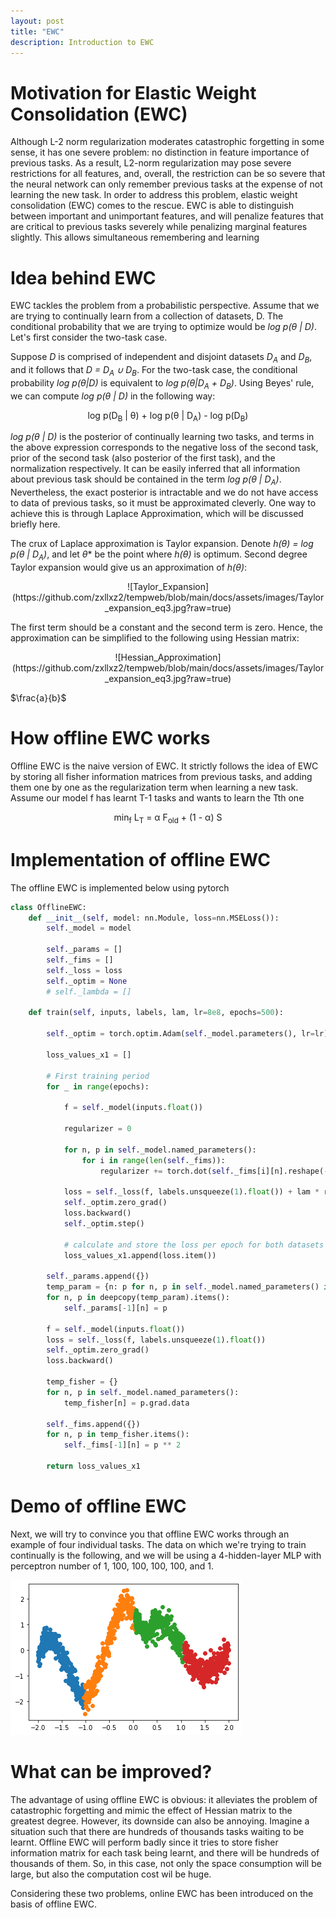 ```yaml
---
layout: post
title: "EWC"
description: Introduction to EWC
---
```




Motivation for Elastic Weight Consolidation (EWC)
============
Although L-2 norm regularization moderates catastrophic forgetting in some sense, it has one severe problem: no distinction in feature importance
of previous tasks. As a result, L2-norm regularization may pose severe restrictions for all features, and, overall, the restriction can be so severe that the
neural network can only remember previous tasks at the expense of not learning the new task. In order to address this problem,
elastic weight consolidation (EWC) comes to the rescue. EWC is able to distinguish between important and unimportant features, and will
penalize features that are critical to previous tasks severely while penalizing marginal features slightly. This allows simultaneous remembering and learning



Idea behind EWC
============

EWC tackles the problem from a probabilistic perspective. Assume that we are trying to continually learn from a collection of datasets, D. The
conditional probability that we are trying to optimize would be *<span>log p(θ | D)</span>*. Let's first consider the two-task case.

Suppose *<span>D</span>* is comprised of independent and disjoint datasets *<span>D<sub>A</sub></span>* and
*<span>D<sub>B</sub></span>*, and it follows that *<span>D = D<sub>A</sub> ∪ D<sub>B</sub></span>*. For the 
two-task case, the conditional probability *<span>log p(θ|D)</span>* is equivalent to *<span>log p(θ|D<sub>A</sub> + D<sub>B</sub>)</span>*.
Using Beyes' rule, we can compute *<span>log p(θ | D)</span>* in the following way:

<p align="center">
    log p(D<sub>B</sub> | θ) + log p(θ | D<sub>A</sub>) - log p(D<sub>B</sub>)
</p>

*<span>log p(θ | D)</span>* is the posterior of continually learning two tasks, and terms in the above expression
corresponds to the negative loss of the second task, prior of the second task (also posterior of the first task),
and the normalization respectively. It can be easily inferred that all information about previous task should be contained
in the term *<span>log p(θ | D<sub>A</sub>)</span>*. Nevertheless, the exact posterior is intractable and 
we do not have access to data of previous tasks, so it must be approximated cleverly. One way to achieve this is through Laplace 
Approximation, which will be discussed briefly here.

The crux of Laplace approximation is Taylor expansion. Denote *<span> h(θ) = log p(θ | D<sub>A</sub>)</span>*, and let *<span>θ*</span>* be the point where *<span>h(θ)</span>*
is optimum. Second degree Taylor expansion would give us an approximation of *<span>h(θ)</span>*:

<p align="center">
![Taylor_Expansion] (https://github.com/zxllxz2/tempweb/blob/main/docs/assets/images/Taylor_expansion_eq3.jpg?raw=true)
</p>

The first term should be a constant and the second term is zero. Hence, the approximation can be simplified
to the following using Hessian matrix:

<p align="center">
![Hessian_Approximation] (https://github.com/zxllxz2/tempweb/blob/main/docs/assets/images/Taylor_expansion_eq3.jpg?raw=true)
</p>


$\frac{a}{b}$





How offline EWC works
============

Offline EWC is the naive version of EWC. It strictly follows the idea of EWC by storing all fisher information matrices from previous tasks,
and adding them one by one as the regularization term when learning a new task. Assume our model f has learnt T-1 tasks and
wants to learn the Tth one

<p align="center">
    min<sub>f</sub> L<sub>T</sub> = &alpha; F<sub>old</sub> + (1 - &alpha;) S
</p>



Implementation of offline EWC
============

The offline EWC is implemented below using pytorch

~~~python
class OfflineEWC:
    def __init__(self, model: nn.Module, loss=nn.MSELoss()):
        self._model = model

        self._params = []
        self._fims = []
        self._loss = loss
        self._optim = None
        # self._lambda = []

    def train(self, inputs, labels, lam, lr=8e8, epochs=500):

        self._optim = torch.optim.Adam(self._model.parameters(), lr=lr)

        loss_values_x1 = []

        # First training period
        for _ in range(epochs):

            f = self._model(inputs.float())

            regularizer = 0

            for n, p in self._model.named_parameters():
                for i in range(len(self._fims)):
                    regularizer += torch.dot(self._fims[i][n].reshape(-1), ((p - self._params[i][n]) ** 2).reshape(-1))

            loss = self._loss(f, labels.unsqueeze(1).float()) + lam * regularizer
            self._optim.zero_grad()
            loss.backward()
            self._optim.step()

            # calculate and store the loss per epoch for both datasets
            loss_values_x1.append(loss.item())

        self._params.append({})
        temp_param = {n: p for n, p in self._model.named_parameters() if p.requires_grad}
        for n, p in deepcopy(temp_param).items():
            self._params[-1][n] = p

        f = self._model(inputs.float())
        loss = self._loss(f, labels.unsqueeze(1).float())
        self._optim.zero_grad()
        loss.backward()

        temp_fisher = {}
        for n, p in self._model.named_parameters():
            temp_fisher[n] = p.grad.data

        self._fims.append({})
        for n, p in temp_fisher.items():
            self._fims[-1][n] = p ** 2

        return loss_values_x1
~~~

Demo of offline EWC
============

Next, we will try to convince you that offline EWC works through an example of four individual tasks. The data on which we're trying to train
continually is the following, and we will be using a 4-hidden-layer MLP with perceptron number of 1, 100, 100, 100, 100, and 1.

![offline4_data](https://github.com/zxllxz2/tempweb/blob/main/docs/assets/images/data_online4.png?raw=true)


What can be improved?
============

The advantage of using offline EWC is obvious: it alleviates the problem of catastrophic forgetting and mimic the effect
of Hessian matrix to the greatest degree. However, its downside can also be annoying. Imagine a situation such that there are hundreds of thousands
tasks waiting to be learnt. Offline EWC will perform badly since it tries to store fisher information matrix for each task being
learnt, and there will be hundreds of thousands of them. So, in this case, not only the space consumption will be large, but also the
computation cost wil be huge.

Considering these two problems, online EWC has been introduced on the basis of offline EWC.
